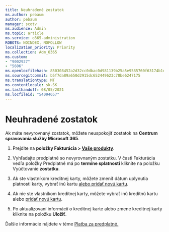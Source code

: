 ```yaml
---
title: Neuhradené zostatok
ms.author: pebaum
author: pebaum
manager: scotv
ms.audience: Admin
ms.topic: article
ms.service: o365-administration
ROBOTS: NOINDEX, NOFOLLOW
localization_priority: Priority
ms.collection: Adm_O365
ms.custom:
- "9002927"
- "5606"
ms.openlocfilehash: 850308452a2d32cc0dbac0d981139b25a5e9585760f63174b1db37adfe0150a0
ms.sourcegitcommit: b5f7da89a650d2915dc652449623c78be6247175
ms.translationtype: MT
ms.contentlocale: sk-SK
ms.lasthandoff: 08/05/2021
ms.locfileid: "54094657"
---
```

# <a name="settle-an-outstanding-balance"></a>Neuhradené zostatok

Ak máte nevyrovnaný zostatok, môžete neuspokojiť zostatok na **Centrum spravovania služby Microsoft 365**.

1. Prejdite na **položky Fakturácia > [Vaše produkty](https://go.microsoft.com/fwlink/p/?linkid=842054)**.

2. Vyhľadajte predplatné so nevyrovnaným zostatku. V časti Fakturácia vedľa položky Predplatné má po **termíne splatnosti** kliknite na položku Vyúčtovanie **zostatku**.

3. Ak ste vlastníkom kreditnej karty, môžete zmeniť dátum uplynutia platnosti karty, vybrať inú kartu [alebo pridať novú kartu](https://docs.microsoft.com/microsoft-365/commerce/billing-and-payments/manage-payment-methods?view=o365-worldwide).

4. Ak nie ste vlastníkom kreditnej karty, môžete vybrať inú kreditnú kartu alebo [pridať novú kartu](https://docs.microsoft.com/microsoft-365/commerce/billing-and-payments/manage-payment-methods?view=o365-worldwide).

5. Po aktualizovaní informácií o kreditnej karte alebo zmene kreditnej karty kliknite na položku **Uložiť**.

Ďalšie informácie nájdete v téme [Platba za predplatné.](https://docs.microsoft.com/microsoft-365/commerce/billing-and-payments/pay-for-your-subscription?view=o365-worldwide)
